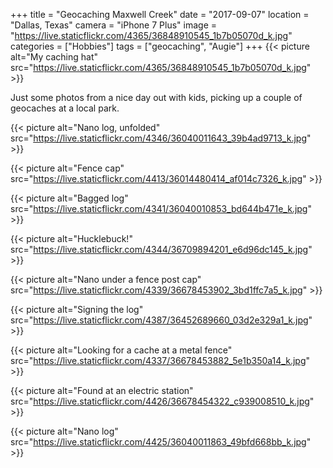 +++
title = "Geocaching Maxwell Creek"
date = "2017-09-07"
location = "Dallas, Texas"
camera = "iPhone 7 Plus"
image = "https://live.staticflickr.com/4365/36848910545_1b7b05070d_k.jpg"
categories = ["Hobbies"]
tags = ["geocaching", "Augie"]
+++
{{< picture alt="My caching hat" src="https://live.staticflickr.com/4365/36848910545_1b7b05070d_k.jpg" >}}
<!--more-->        

Just some photos from a nice day out with kids, picking up a couple of geocaches at a local park. 

{{< picture alt="Nano log, unfolded" src="https://live.staticflickr.com/4346/36040011643_39b4ad9713_k.jpg" >}}

{{< picture alt="Fence cap" src="https://live.staticflickr.com/4413/36014480414_af014c7326_k.jpg" >}}

{{< picture alt="Bagged log" src="https://live.staticflickr.com/4341/36040010853_bd644b471e_k.jpg" >}}

{{< picture alt="Hucklebuck!" src="https://live.staticflickr.com/4344/36709894201_e6d96dc145_k.jpg" >}}

{{< picture alt="Nano under a fence post cap" src="https://live.staticflickr.com/4339/36678453902_3bd1ffc7a5_k.jpg" >}}

{{< picture alt="Signing the log" src="https://live.staticflickr.com/4387/36452689660_03d2e329a1_k.jpg" >}}

{{< picture alt="Looking for a cache at a metal fence" src="https://live.staticflickr.com/4337/36678453882_5e1b350a14_k.jpg" >}}

{{< picture alt="Found at an electric station" src="https://live.staticflickr.com/4426/36678454322_c939008510_k.jpg" >}}

{{< picture alt="Nano log" src="https://live.staticflickr.com/4425/36040011863_49bfd668bb_k.jpg" >}}
